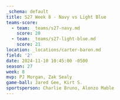 ```yaml
---
_schema: default
title: S27 Week 8 - Navy vs Light Blue
teams-score:
  - team: _teams/s27-navy.md
    score: 20
  - team: _teams/s27-light-blue.md
    score: 21
location: _locations/carter-baron.md
field: '2'
date: 2024-11-10 10:45:00 -0500
season: 27
week: 8
mvp: PJ Morgan, Zak Sealy
game-ball: Jared Gee, Kirt S.
sportsperson: Charlie Bruno, Alonzo Mable
---
```

